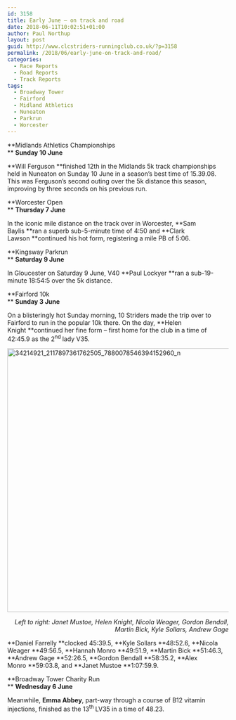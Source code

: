 ```yaml
---
id: 3158
title: Early June – on track and road
date: 2018-06-11T10:02:51+01:00
author: Paul Northup
layout: post
guid: http://www.clcstriders-runningclub.co.uk/?p=3158
permalink: /2018/06/early-june-on-track-and-road/
categories:
  - Race Reports
  - Road Reports
  - Track Reports
tags:
  - Broadway Tower
  - Fairford
  - Midland Athletics
  - Nuneaton
  - Parkrun
  - Worcester
---
```

**Midlands Athletics Championships  
** **Sunday 10 June**

**Will Ferguson **finished 12th in the Midlands 5k track championships held in Nuneaton on Sunday 10 June in a season’s best time of 15.39.08. This was Ferguson’s second outing over the 5k distance this season, improving by three seconds on his previous run.

**Worcester Open  
** **Thursday 7 June**

In the iconic mile distance on the track over in Worcester, **Sam Baylis **ran a superb sub-5-minute time of 4:50 and **Clark Lawson **continued his hot form, registering a mile PB of 5:06.

**Kingsway Parkrun  
** **Saturday 9 June**

In Gloucester on Saturday 9 June, V40 **Paul Lockyer **ran a sub-19-minute 18:54:5 over the 5k distance.

**Fairford 10k  
** **Sunday 3 June**

On a blisteringly hot Sunday morning, 10 Striders made the trip over to Fairford to run in the popular 10k there. On the day, **Helen Knight **continued her fine form – first home for the club in a time of 42:45.9 as the 2<sup>nd </sup>lady V35.

[<img class="alignnone wp-image-3159" src="http://www.clcstriders-runningclub.co.uk/wplive/wp-content/uploads/2018/06/34214921_2117897361762505_7880078546394152960_n.jpg" alt="34214921_2117897361762505_7880078546394152960_n" width="800" height="600" srcset="http://www.clcstriders-runningclub.co.uk/wplive/wp-content/uploads/2018/06/34214921_2117897361762505_7880078546394152960_n.jpg 960w, http://www.clcstriders-runningclub.co.uk/wplive/wp-content/uploads/2018/06/34214921_2117897361762505_7880078546394152960_n-300x225.jpg 300w, http://www.clcstriders-runningclub.co.uk/wplive/wp-content/uploads/2018/06/34214921_2117897361762505_7880078546394152960_n-768x576.jpg 768w" sizes="(max-width: 800px) 100vw, 800px" />](http://www.clcstriders-runningclub.co.uk/wplive/wp-content/uploads/2018/06/34214921_2117897361762505_7880078546394152960_n.jpg)

<p style="text-align: right;">
  <em>Left to right: Janet Mustoe, Helen Knight, Nicola Weager, Gordon Bendall, Martin Bick, Kyle Sollars, Andrew Gage</em>
</p>

**Daniel Farrelly **clocked 45:39.5, **Kyle Sollars **48:52.6, **Nicola Weager **49:56.5, **Hannah Monro **49:51.9, **Martin Bick **51:46.3, **Andrew Gage **52:26.5, **Gordon Bendall **58:35.2, **Alex Monro **59:03.8, and **Janet Mustoe **1:07:59.9.

**Broadway Tower Charity Run  
** **Wednesday 6 June**

Meanwhile, **Emma Abbey**, part-way through a course of B12 vitamin injections, finished as the 13<sup>th </sup>LV35 in a time of 48.23.

&nbsp;

&nbsp;